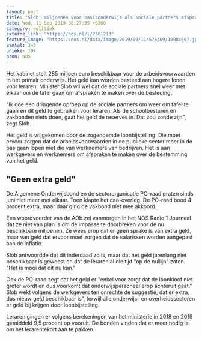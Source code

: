 ```yaml
---
layout: post
title: "Slob: miljoenen voor basisonderwijs als sociale partners afspraken maken"
date: Wed, 11 Sep 2019 08:27:35 +0200
category: politiek
externe_link: "https://nos.nl/l/2301213"
feature_image: "https://nos.nl/data/image/2019/09/11/576469/1008x567.jpg"
aantal: 343
unieke: 194
bron: NOS
---
```


<p>Het kabinet stelt 285 miljoen euro beschikbaar voor de arbeidsvoorwaarden in het primair onderwijs. Het geld kan worden besteed aan hogere lonen voor leraren. Minister Slob wil wel dat de sociale partners snel weer met elkaar om de tafel gaan om afspraken te maken over de besteding.</p>
<p>"Ik doe een dringende oproep op de sociale partners om weer om tafel te gaan en dit geld te gebruiken voor leraren. Als de schoolbesturen en vakbonden niets doen, gaat het geld de reserves in. Dat zou zonde zijn", zegt Slob.</p>
<p>Het geld is vrijgekomen door de zogenoemde loonbijstelling. Die moet ervoor zorgen dat de arbeidsvoorwaarden in de publieke sector meer in de pas gaan lopen met die van werknemers van bedrijven. Het is aan werkgevers en werknemers om afspraken te maken over de bestemming van het geld.</p>
<h2>"Geen extra geld"</h2>
<p>De Algemene Onderwijsbond en de sectororganisatie PO-raad praten sinds juni niet meer met elkaar. Toen klapte het cao-overleg. De PO-raad bood 4 procent extra, maar daar ging de vakbond niet mee akkoord.</p>
<p>Een woordvoerder van de AOb zei vanmorgen in het NOS Radio 1 Journaal dat ze niet van plan is om de impasse te doorbreken voor de nu beschikbare miljoenen. Ze wees erop dat er geen sprake is van extra geld, maar van geld dat ervoor moet zorgen dat de salarissen worden aangepast aan de inflatie.</p>
<p>Slob antwoordde dat dit inderdaad zo is, maar dat het geld jarenlang niet beschikbaar is geweest en dat de leraren al die tijd "op de nullijn" zaten. "Het is mooi dat dit nu kan."</p>
<p>Ook de PO-raad zegt dat het geld er "enkel voor zorgt dat de loonkloof niet groter wordt en dus voorkomt dat onderwijspersoneel erop achteruit gaat." Slob wekt volgens de werkgevers ten onrechte de suggestie, dat er extra, dus nieuw geld beschikbaar is", terwijl alle onderwijs- en overheidssectoren er geld bij krijgen door loonbijstelling.</p>
<p>Leraren gingen er volgens berekeningen van het ministerie in 2018 en 2019 gemiddeld 9,5 procent op vooruit. De bonden vinden dat er meer nodig is om het lerarentekort aan te pakken.</p>
